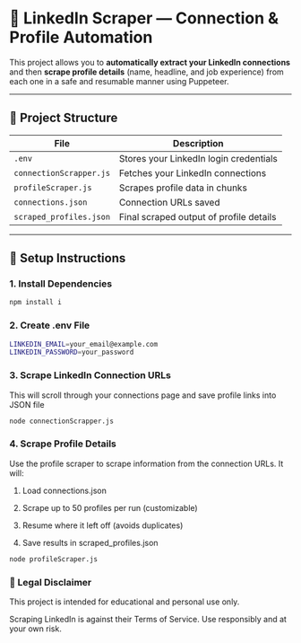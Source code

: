 # 🔗 LinkedIn Scraper — Connection & Profile Automation

This project allows you to **automatically extract your LinkedIn connections** and then **scrape profile details** (name, headline, and job experience) from each one in a safe and resumable manner using Puppeteer.

---

## 📁 Project Structure

| File                   | Description                                      |
|------------------------|--------------------------------------------------|
| `.env`                 | Stores your LinkedIn login credentials           |
| `connectionScrapper.js`| Fetches your LinkedIn connections                | 
| `profileScraper.js`    | Scrapes profile data in chunks                   |
| `connections.json`    | Connection URLs saved                            |
| `scraped_profiles.json`| Final scraped output of profile details          |

---

## 🔧 Setup Instructions

### 1. Install Dependencies

```bash
npm install i
```

### 2. Create .env File

```bash
LINKEDIN_EMAIL=your_email@example.com
LINKEDIN_PASSWORD=your_password
```

### 3. Scrape LinkedIn Connection URLs

This will scroll through your connections page and save profile links into JSON file

```bash
node connectionScrapper.js
```

### 4. Scrape Profile Details

Use the profile scraper to scrape information from the connection URLs. It will:

1. Load connections.json

2. Scrape up to 50 profiles per run (customizable)

3. Resume where it left off (avoids duplicates)

4. Save results in scraped_profiles.json

```bash
node profileScraper.js
```


### 📌 Legal Disclaimer

This project is intended for educational and personal use only.

Scraping LinkedIn is against their Terms of Service. Use responsibly and at your own risk.


